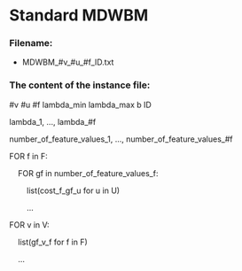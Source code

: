 # Standard MDWBM
### Filename: 

- MDWBM_#v_#u_#f_ID.txt

### The content of the instance file:

#v #u #f lambda_min lambda_max b ID

lambda_1, ..., lambda_#f

number_of_feature_values_1, ..., number_of_feature_values_#f

FOR f in F:

&nbsp; &nbsp; FOR gf in number_of_feature_values_f:

&nbsp; &nbsp; &nbsp; &nbsp; list(cost_f_gf_u for u in U)

&nbsp; &nbsp; &nbsp; &nbsp; ...

FOR v in V:

&nbsp; &nbsp; list(gf_v_f for f in F)

&nbsp; &nbsp; ...
